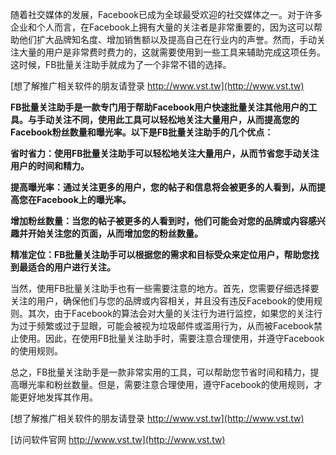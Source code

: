 随着社交媒体的发展，Facebook已成为全球最受欢迎的社交媒体之一。对于许多企业和个人而言，在Facebook上拥有大量的关注者是非常重要的，因为这可以帮助他们扩大品牌知名度、增加销售额以及提高自己在行业内的声誉。然而，手动关注大量的用户是非常费时费力的，这就需要使用到一些工具来辅助完成这项任务。这时候，FB批量关注助手就成为了一个非常不错的选择。

[想了解推广相关软件的朋友请登录 http://www.vst.tw](http://www.vst.tw)

**FB批量关注助手是一款专门用于帮助Facebook用户快速批量关注其他用户的工具。与手动关注不同，使用此工具可以轻松地关注大量用户，从而提高您的Facebook粉丝数量和曝光率。以下是FB批量关注助手的几个优点：**

**省时省力：使用FB批量关注助手可以轻松地关注大量用户，从而节省您手动关注用户的时间和精力。**

**提高曝光率：通过关注更多的用户，您的帖子和信息将会被更多的人看到，从而提高您在Facebook上的曝光率。**

**增加粉丝数量：当您的帖子被更多的人看到时，他们可能会对您的品牌或内容感兴趣并开始关注您的页面，从而增加您的粉丝数量。**

**精准定位：FB批量关注助手可以根据您的需求和目标受众来定位用户，帮助您找到最适合的用户进行关注。**

当然，使用FB批量关注助手也有一些需要注意的地方。首先，您需要仔细选择要关注的用户，确保他们与您的品牌或内容相关，并且没有违反Facebook的使用规则。其次，由于Facebook的算法会对大量的关注行为进行监控，如果您的关注行为过于频繁或过于显眼，可能会被视为垃圾邮件或滥用行为，从而被Facebook禁止使用。因此，在使用FB批量关注助手时，需要注意合理使用，并遵守Facebook的使用规则。

总之，FB批量关注助手是一款非常实用的工具，可以帮助您节省时间和精力，提高曝光率和粉丝数量。但是，需要注意合理使用，遵守Facebook的使用规则，才能更好地发挥其作用。

[想了解推广相关软件的朋友请登录 http://www.vst.tw](http://www.vst.tw)


[访问软件官网 http://www.vst.tw](http://www.vst.tw)
